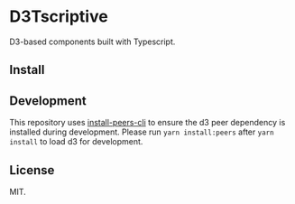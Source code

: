 # D3Tscriptive

D3-based components built with Typescript.

## Install

## Development

This repository uses [install-peers-cli](https://github.com/alexindigo/install-peers-cli) to ensure the d3 peer dependency is installed during development. Please run `yarn install:peers` after `yarn install` to load d3 for development.

## License

MIT.